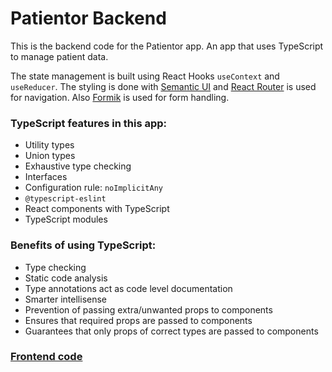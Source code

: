 # Patientor Backend

This is the backend code for the Patientor app.  An app that uses TypeScript to manage patient data.

The state management is built using React Hooks `useContext` and `useReducer`.  The styling is done with [Semantic UI](https://semantic-ui.com/) and [React Router](https://reactrouter.com/) is used for navigation.  Also [Formik](https://formik.org/docs/overview) is used for form handling.

<h3>TypeScript features in this app:</h3>

* Utility types
* Union types
* Exhaustive type checking
* Interfaces
* Configuration rule: `noImplicitAny`
* `@typescript-eslint`
* React components with TypeScript
* TypeScript modules

<h3>Benefits of using TypeScript:</h3>

* Type checking
* Static code analysis
* Type annotations act as code level documentation
* Smarter intellisense
* Prevention of passing extra/unwanted props to components
* Ensures that required props are passed to components
* Guarantees that only props of correct types are passed to components

[<h3>Frontend code</h3>](https://github.com/djl218/patientor)